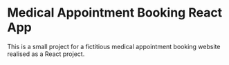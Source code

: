 # Medical Appointment Booking React App

This is a small project for a fictitious medical appointment booking website realised as a React project.
